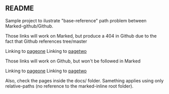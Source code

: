 ## README

Sample project to ilustrate "base-reference" path problem between Marked-github/Github.

Those links will work on Marked, but produce a 404 in Github due to the fact that Github references tree/master

Linking to [pageone](docs/pageone.md) 
Linking to [pagetwo](docs/pagetwo.md)

Those links will work on Github, but won't be followed in Marked

Linking to [pageone](marked-inline/tree/master/docs/pageone.md) 
Linking to [pagetwo](marked-inline/tree/master/docs/pagetwo.md)

Also, check the pages inside the docs/ folder. Samething applies using only relative-paths (no reference to the marked-inline root folder).